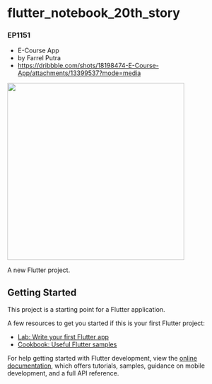 # flutter_notebook_20th_story

### EP1151

- E-Course App
- by Farrel Putra
- https://dribbble.com/shots/18198474-E-Course-App/attachments/13399537?mode=media

<img
src="https://cdn.dribbble.com/users/2744859/screenshots/18198474/media/6c13dd92077745f16561acc729bc30ec.png"
width="400px"/>

A new Flutter project.

## Getting Started

This project is a starting point for a Flutter application.

A few resources to get you started if this is your first Flutter project:

- [Lab: Write your first Flutter app](https://docs.flutter.dev/get-started/codelab)
- [Cookbook: Useful Flutter samples](https://docs.flutter.dev/cookbook)

For help getting started with Flutter development, view the
[online documentation](https://docs.flutter.dev/), which offers tutorials,
samples, guidance on mobile development, and a full API reference.
